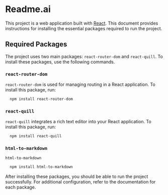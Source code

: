 # Readme.ai

This project is a web application built with [React](https://reactjs.org/). 
This document provides instructions for installing the essential packages required to run the project.

## Required Packages

The project uses two main packages: `react-router-dom` and `react-quill`. To install these packages, use the following commands.

### `react-router-dom`

`react-router-dom` is used for managing routing in a React application. To install this package, run:

```bash
  npm install react-router-dom
```

### `react-quill`

`react-quill` integrates a rich text editor into your React application. To install this package, run:
```bash
  npm install react-quill
```

### `html-to-markdown`

`html-to-markdown`
```bash
  npm install html-to-markdown
```
After installing these packages, you should be able to run the project successfully. For additional configuration, refer to the documentation for each package.
